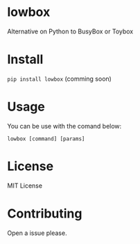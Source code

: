 # lowbox
Alternative on Python to BusyBox or Toybox

# Install 

`pip install lowbox` (comming soon)

# Usage

You can be use with the comand below: 

`lowbox [command] [params]`

# License

MIT License

# Contributing

Open a issue please.
